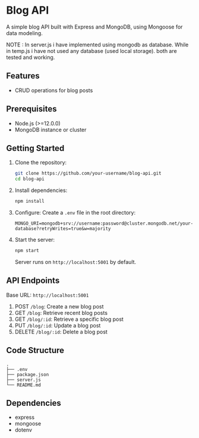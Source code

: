 # Blog API

A simple blog API built with Express and MongoDB, using Mongoose for data modeling.

NOTE : In server.js i have implemented using mongodb as database. While in temp.js i have not used any database (used local storage). both are tested and working.

## Features

- CRUD operations for blog posts

## Prerequisites

- Node.js (>=12.0.0)
- MongoDB instance or cluster

## Getting Started

1. Clone the repository:
   ```bash
   git clone https://github.com/your-username/blog-api.git
   cd blog-api
   ```

2. Install dependencies:
   ```bash
   npm install
   ```

3. Configure:
   Create a `.env` file in the root directory:
   ```dotenv
   MONGO_URI=mongodb+srv://username:password@cluster.mongodb.net/your-database?retryWrites=true&w=majority
   ```

4. Start the server:
   ```bash
   npm start
   ```

   Server runs on `http://localhost:5001` by default.

## API Endpoints

Base URL: `http://localhost:5001`

1. POST `/blog`: Create a new blog post
2. GET `/blog`: Retrieve recent blog posts
3. GET `/blog/:id`: Retrieve a specific blog post
4. PUT `/blog/:id`: Update a blog post
5. DELETE `/blog/:id`: Delete a blog post

## Code Structure

```
.
├── .env
├── package.json
├── server.js
└── README.md
```

## Dependencies

- express
- mongoose
- dotenv
```
